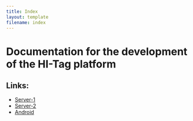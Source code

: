 ```yaml
---
title: Index 
layout: template
filename: index
--- 
```


# Documentation for the development of the HI-Tag platform

## Links:
- [Server-1](Server-MongoDB)
- [Server-2](Server-MySQL)
- [Android](FishTagsApplication)
